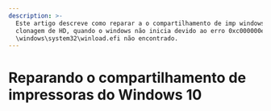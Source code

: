 ```yaml
---
description: >-
  Este artigo descreve como reparar a o compartilhamento de imp windows após a
  clonagem de HD, quando o windows não inicia devido ao erro 0xc000000e arquivo
  \windows\system32\winload.efi não encontrado.
---
```


# Reparando o compartilhamento de impressoras do Windows 10


